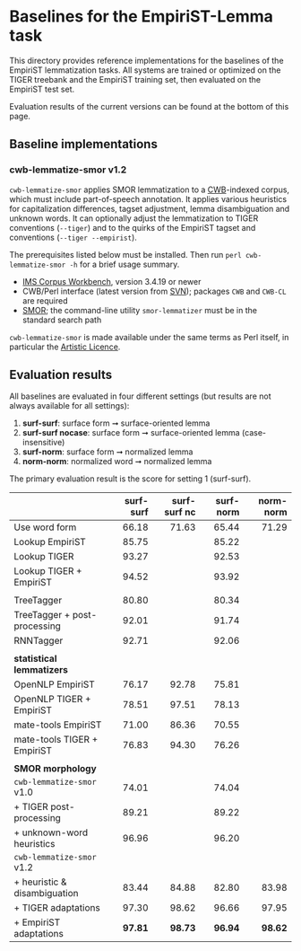 # Baselines for the EmpiriST-Lemma task

This directory provides reference implementations for the baselines of the EmpiriST lemmatization tasks. All systems are trained or optimized on the TIGER treebank and the EmpiriST training set, then evaluated on the EmpiriST test set.

Evaluation results of the current versions can be found at the bottom of this page.


## Baseline implementations

### cwb-lemmatize-smor v1.2

`cwb-lemmatize-smor` applies SMOR lemmatization to a [CWB](http://cwb.sourceforge.net/)-indexed corpus, which must include part-of-speech annotation. It applies various heuristics for capitalization differences, tagset adjustment, lemma disambiguation and unknown words.  It can optionally adjust the lemmatization to TIGER conventions (`--tiger`) and to the quirks of the EmpiriST tagset and conventions (`--tiger --empirist`).

The prerequisites listed below must be installed.  Then run `perl cwb-lemmatize-smor -h` for a brief usage summary.

- [IMS Corpus Workbench](http://cwb.sourceforge.net/developers.php#svn), version 3.4.19 or newer
- CWB/Perl interface (latest version from [SVN](http://cwb.sourceforge.net/developers.php#svn)); packages `CWB` and `CWB-CL` are required
- [SMOR](https://www.cis.uni-muenchen.de/~schmid/tools/SMOR/); the command-line utility `smor-lemmatizer` must be in the standard search path

`cwb-lemmatize-smor` is made available under the same terms as Perl itself, in particular the [Artistic Licence](https://www.perlfoundation.org/artistic-license-10.html).


## Evaluation results

All baselines are evaluated in four different settings (but results are not always available for all settings):

1. **surf-surf**: surface form ➞ surface-oriented lemma
2. **surf-surf nocase**: surface form ➞ surface-oriented lemma (case-insensitive)
3. **surf-norm**: surface form ➞ normalized lemma
4. **norm-norm**: normalized word ➞ normalized lemma

The primary evaluation result is the score for setting 1 (surf-surf).

|                              | surf-surf | surf-surf nc | surf-norm | norm-norm |
|:-----------------------------|----------:|-------------:|----------:|----------:|
| Use word form                |     66.18 |        71.63 |     65.44 |     71.29 |
| Lookup EmpiriST              |     85.75 |              |     85.22 |           |
| Lookup TIGER                 |     93.27 |              |     92.53 |           |
| Lookup TIGER + EmpiriST      |     94.52 |              |     93.92 |           |
|                              |           |              |           |           |
| TreeTagger                   |     80.80 |              |     80.34 |           |
| TreeTagger + post-processing |     92.01 |              |     91.74 |           |
| RNNTagger                    |     92.71 |              |     92.06 |           |
|                              |           |              |           |           |
| **statistical lemmatizers**  |           |              |           |           |
| OpenNLP EmpiriST             |     76.17 |        92.78 |     75.81 |           |
| OpenNLP TIGER + EmpiriST     |     78.51 |        97.51 |     78.13 |           |
| mate-tools EmpiriST          |     71.00 |        86.36 |     70.55 |           |
| mate-tools TIGER + EmpiriST  |     76.83 |        94.30 |     76.26 |           |
|                              |           |              |           |           |
| **SMOR morphology**          |           |              |           |           |
| `cwb-lemmatize-smor` v1.0    |     74.01 |              |     74.04 |           |
|  + TIGER post-processing     |     89.21 |              |     89.22 |           |
|  + unknown-word heuristics   |     96.96 |              |     96.20 |           |
| `cwb-lemmatize-smor` v1.2    |           |              |           |           |
|  + heuristic & disambiguation|     83.44 |        84.88 |     82.80 |     83.98 |
|  + TIGER adaptations         |     97.30 |        98.62 |     96.66 |     97.95 |
|  + EmpiriST adaptations      | **97.81** |    **98.73** | **96.94** | **98.62** |
